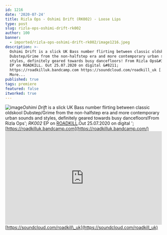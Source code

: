 ```yaml
---
id: 1216
date: '2020-07-24'
title: Rizla Ops - Oshimi Drift (RK002) - Loose Lips
type: post
slug: rizla-ops-oshimi-drift-rk002
author: 100
banner:
  - imported/rizla-ops-oshimi-drift-rk002/image1216.jpeg
description: >-
  Oshimi Drift is a slick UK Bass number flirting between classic oldskool
  Dubstep/Grime from the non-halfstep era and more contemporary urban sounds and
  styles, definitely geared towards busy dancefloors! From Rizla Ops&#39; RK002
  EP on ROADKILL. Out 25.07.2020 on digital &#8211;
  https://roadkilluk.bandcamp.com https://soundcloud.com/roadkill_uk [...]Read
  More...
published: true
tags: premiere
featured: false
itworked: true
---
```

![image](../imported/rizla-ops-oshimi-drift-rk002/image1216.jpeg)_Oshimi Drift_ is a slick UK Bass number flirting between classic oldskool Dubstep/Grime from the non-halfstep era and more contemporary urban sounds and styles, definitely geared towards busy dancefloors!From Rizla Ops'; _RK002_ EP on [ROADKILL](https://roadkilluk.bandcamp.com/).Out 25.07.2020 on digital '; [](https://roadkilluk.bandcamp.com/)[https://roadkilluk.bandcamp.com](https://roadkilluk.bandcamp.com/)<iframe width='100%' height='300' scrolling='no' frameborder='no' allow='autoplay' src='https://w.soundcloud.com/player/?url=https%3A//api.soundcloud.com/tracks/863969668&color=%23ff5500&auto_play=false&hide_related=true&show_comments=true&show_user=true&show_reposts=false&show_teaser=false'></iframe>[](https://soundcloud.com/roadkill_uk)[https://soundcloud.com/roadkill\_uk](https://soundcloud.com/roadkill_uk)
